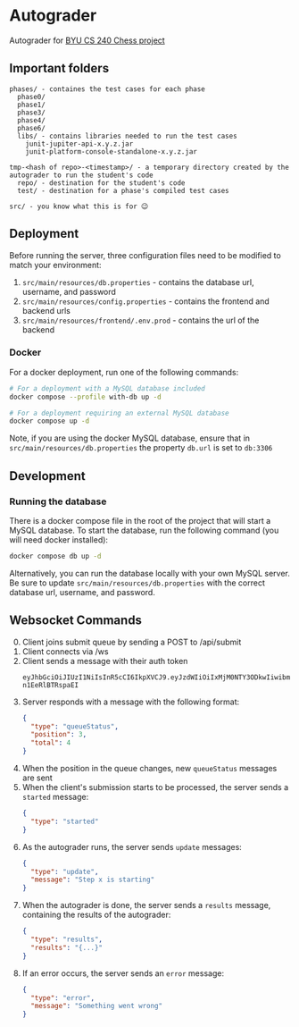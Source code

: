 # Autograder
Autograder for [BYU CS 240 Chess project](https://github.com/softwareconstruction240/softwareconstruction/blob/main/chess/chess.md#readme)

## Important folders
```
phases/ - containes the test cases for each phase
  phase0/
  phase1/
  phase3/
  phase4/
  phase6/
  libs/ - contains libraries needed to run the test cases
    junit-jupiter-api-x.y.z.jar
    junit-platform-console-standalone-x.y.z.jar
  
tmp-<hash of repo>-<timestamp>/ - a temporary directory created by the autograder to run the student's code
  repo/ - destination for the student's code
  test/ - destination for a phase's compiled test cases
  
src/ - you know what this is for 😉
```

## Deployment
Before running the server, three configuration files need to be modified to match your environment:
1. `src/main/resources/db.properties` - contains the database url, username, and password
2. `src/main/resources/config.properties` - contains the frontend and backend urls
3. `src/main/resources/frontend/.env.prod` - contains the url of the backend

### Docker
For a docker deployment, run one of the following commands:
```bash
# For a deployment with a MySQL database included
docker compose --profile with-db up -d

# For a deployment requiring an external MySQL database
docker compose up -d
```

Note, if you are using the docker MySQL database, ensure that in `src/main/resources/db.properties` the property `db.url` is set to `db:3306`

## Development
### Running the database
There is a docker compose file in the root of the project that will start a MySQL database. To start the database, run the following command (you will need docker installed):
```bash
docker compose db up -d
```

Alternatively, you can run the database locally with your own MySQL server. Be sure to update `src/main/resources/db.properties` with the correct database url, username, and password.

## Websocket Commands
0. Client joins submit queue by sending a POST to /api/submit
1. Client connects via /ws
2. Client sends a message with their auth token
    ```jwt
    eyJhbGciOiJIUzI1NiIsInR5cCI6IkpXVCJ9.eyJzdWIiOiIxMjM0NTY3ODkwIiwibmFtZSI6IlBhdWwgaXMgYSBjb29sIGR1ZGUiLCJpYXQiOjE1MTYyMzkwMjJ9.5L4Fjs4D8R1RGDERzyPdSeltqQ_u-n1EeRlBTRspaEI
    ```
3. Server responds with a message with the following format:
    ```json
    {
      "type": "queueStatus",
      "position": 3,
      "total": 4
    }
   ```
4. When the position in the queue changes, new `queueStatus` messages are sent
5. When the client's submission starts to be processed, the server sends a `started` message:
    ```json
    {
      "type": "started"
    }
    ```
6. As the autograder runs, the server sends `update` messages:
    ```json
    {
      "type": "update",
      "message": "Step x is starting"
    }
    ```
7. When the autograder is done, the server sends a `results` message, containing the results of the autograder:
    ```json
    {
      "type": "results",
      "results": "{...}"
    }
    ```
8. If an error occurs, the server sends an `error` message:
    ```json
    {
      "type": "error",
      "message": "Something went wrong"
    }
    ```
